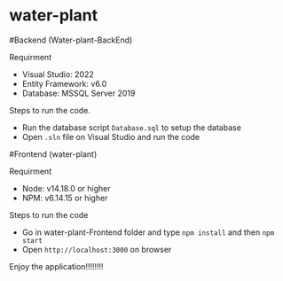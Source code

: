 # water-plant

#Backend (Water-plant-BackEnd)

Requirment
- Visual Studio: 2022
- Entity Framework: v6.0
- Database: MSSQL Server 2019

Steps to run the code.
- Run the database script `Database.sql` to setup the database
- Open `.sln` file on Visual Studio and run the code


#Frontend (water-plant)

Requirment
- Node: v14.18.0 or higher
- NPM: v6.14.15 or higher

Steps to run the code
- Go in water-plant-Frontend folder and type `npm install` and then `npm start`
- Open `http://localhost:3000` on browser



Enjoy the application!!!!!!!!